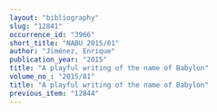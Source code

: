 ```yaml
---
layout: "bibliography"
slug: "12841"
occurrence_id: "3966"
short_title: "NABU 2015/81"
author: "Jiménez, Enrique"
publication_year: "2015"
title: "A playful writing of the name of Babylon"
volume_no_: "2015/81"
title: "A playful writing of the name of Babylon"
previous_item: "12844"
---
```

